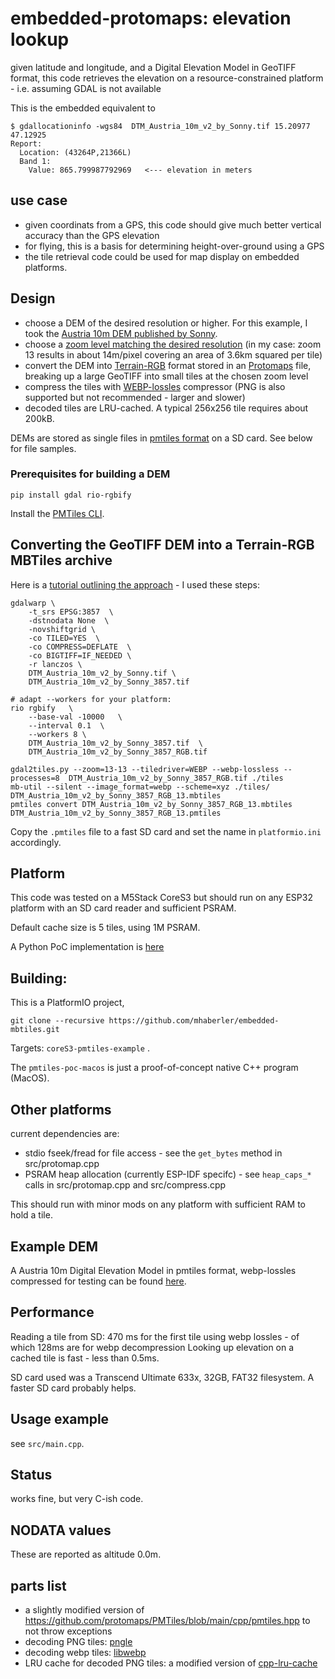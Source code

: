 # embedded-protomaps: elevation lookup

given latitude and longitude, and a Digital Elevation Model in GeoTIFF format, this code retrieves the elevation on a resource-constrained platform - i.e. assuming GDAL is not available

This is the embedded equivalent to
````
$ gdallocationinfo -wgs84  DTM_Austria_10m_v2_by_Sonny.tif 15.20977 47.12925
Report:
  Location: (43264P,21366L)
  Band 1:
    Value: 865.799987792969   <--- elevation in meters
````

## use case
- given coordinats from a GPS, this code should give much better vertical accuracy than the GPS elevation
- for flying, this is a basis for determining height-over-ground using a GPS
- the tile retrieval code could be used for map display on embedded platforms.

## Design
- choose a DEM of the desired resolution or higher. For this example, I took the [Austria 10m DEM published by Sonny](https://sonny.4lima.de/). 
- choose a [zoom level matching the desired resolution](https://wiki.openstreetmap.org/wiki/Zoom_levels) (in my case: zoom 13 results in about 14m/pixel covering an area of 3.6km squared per tile)
- convert the DEM into [Terrain-RGB](https://github.com/syncpoint/terrain-rgb/blob/master/README.md) format stored in an [Protomaps](https://protomaps.com/) file, breaking up a large GeoTIFF into small tiles at the chosen zoom level
- compress the tiles with [WEBP-lossles](https://developers.google.com/speed/webp) compressor (PNG is also supported but not recommended - larger and slower)
- decoded tiles are LRU-cached. A typical 256x256 tile requires about 200kB.

DEMs are stored as single files in [pmtiles format](https://guide.cloudnativegeo.org/pmtiles/intro.html) on a SD card. See below for file samples.

### Prerequisites for building a DEM

`pip install gdal rio-rgbify`

Install the [PMTiles CLI](https://docs.protomaps.com/guide/getting-started).

## Converting the GeoTIFF DEM into a Terrain-RGB MBTiles archive

Here is a [tutorial outlining the approach](https://github.com/syncpoint/terrain-rgb/blob/master/README.md) - I used these steps:

`````
gdalwarp \
    -t_srs EPSG:3857  \
    -dstnodata None  \
    -novshiftgrid \
    -co TILED=YES  \
    -co COMPRESS=DEFLATE  \
    -co BIGTIFF=IF_NEEDED \
    -r lanczos \
    DTM_Austria_10m_v2_by_Sonny.tif \
    DTM_Austria_10m_v2_by_Sonny_3857.tif

# adapt --workers for your platform:
rio rgbify   \
    --base-val -10000   \
    --interval 0.1  \
    --workers 8 \
    DTM_Austria_10m_v2_by_Sonny_3857.tif  \
    DTM_Austria_10m_v2_by_Sonny_3857_RGB.tif

gdal2tiles.py --zoom=13-13 --tiledriver=WEBP --webp-lossless --processes=8  DTM_Austria_10m_v2_by_Sonny_3857_RGB.tif ./tiles
mb-util --silent --image_format=webp --scheme=xyz ./tiles/ DTM_Austria_10m_v2_by_Sonny_3857_RGB_13.mbtiles
pmtiles convert DTM_Austria_10m_v2_by_Sonny_3857_RGB_13.mbtiles DTM_Austria_10m_v2_by_Sonny_3857_RGB_13.pmtiles
`````
Copy the `.pmtiles` file to a fast SD card and set the name in `platformio.ini` accordingly.


## Platform

This code was tested on a M5Stack CoreS3 but should run on any ESP32 platform with an SD card reader and sufficient PSRAM. 

Default cache size is 5 tiles, using 1M PSRAM.

A Python PoC implementation is [here](python/pmgetaltitude.py)

## Building:

This is a PlatformIO project,

`git clone --recursive https://github.com/mhaberler/embedded-mbtiles.git`

Targets: `coreS3-pmtiles-example` . 

The `pmtiles-poc-macos` is just a proof-of-concept native C++ program (MacOS).

## Other platforms

current dependencies are:
- stdio fseek/fread for file access - see the `get_bytes` method in src/protomap.cpp
- PSRAM heap allocation (currently ESP-IDF specifc) - see `heap_caps_*` calls in src/protomap.cpp and src/compress.cpp

This should run with minor mods on any platform with sufficient RAM to hold a tile.

## Example DEM

A Austria 10m Digital Elevation Model in pmtiles format, webp-lossles compressed for testing can be found [here](https://static.mah.priv.at/cors/AT-10m-webp.pmtiles).

## Performance

Reading a tile from SD: 470 ms for the first tile using webp lossles - of which 128ms are for webp decompression
Looking up elevation on a cached tile is fast - less than 0.5ms.

SD card used was a Transcend Ultimate 633x, 32GB, FAT32 filesystem. A faster SD card probably helps.

## Usage example

see `src/main.cpp`.

## Status
works fine, but very C-ish code.


## NODATA values

These are reported as altitude 0.0m.


## parts list
- a slightly modified version of https://github.com/protomaps/PMTiles/blob/main/cpp/pmtiles.hpp  to not throw exceptions
- decoding PNG tiles: [pngle](https://github.com/kikuchan/pngle)
- decoding webp tiles: [libwebp](https://github.com/webmproject/libwebp)
- LRU cache for decoded PNG tiles: a modified version of [cpp-lru-cache](https://github.com/lamerman/cpp-lru-cache)

